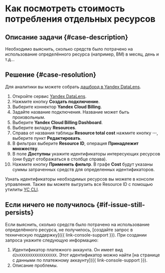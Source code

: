 # Как посмотреть стоимость потребления отдельных ресурсов


## Описание задачи {#case-description}

Необходимо выяснить, сколько средств было потрачено на использование определённого ресурса (например, ВМ) в месяц, день и т.д...

## Решение {#case-resolution}

Для аналитики вы можете собрать [дашборд в Yandex DataLens](../../../billing/operations/dashboard.md).

1. Откройте сервис [Yandex DataLens](https://datalens.yandex.ru/connections).
2. Нажмите кнопку **Создать подключение**.
3. Выберите коннектор **Yandex Cloud Billing**.
4. Задайте название подключения. Название может быть произвольным.
5. Выберите **Yandex Cloud Billing Dashboard**.
6. Выберите вкладку **Resources**.
7. Справа от названия таблицы **Resource total cost** нажмите кнопку **···**, выберите пункт **Редактировать**.
8. В фильтрах выберите **Resource ID**, операция **Принадлежит множеству**.
9. В поле **Доступны** укажите идентификаторы интересующих ресурсов (они будут отображаться в столбце справа).
10. Нажмите кнопку **Применить фильтр**. В графе **Cost** будут указаны суммы затраченных средств для определенных идентификаторов.

Узнать идентификаторы необходимых ресурсов вы можете в консоли управления. Также вы можете выгрузить все Resource ID с помощью утилиты [YC CLI](../../../cli/quickstart.md).


## Если ничего не получилось {#if-issue-still-persists}

Если выяснить, сколько средств было потрачено на использование определённого ресурса, не получилось, [создайте запрос в техническую поддержку]({{ link-console-support }}).
При создании запроса укажите следующую информацию:

1. Идентификатор платежного аккаунта.
 Он имеет вид `d2nXXXXXXXXXXXXXXXXX`. Этот идентификатор можно найти [на странице с данными по платежному аккаунту]({{ link-console-support }}).
2. Описание проблемы.

